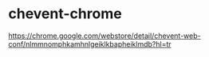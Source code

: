# chevent-chrome

https://chrome.google.com/webstore/detail/chevent-web-conf/nlmmnomphkamhnlgeiklkbapheiklmdb?hl=tr
